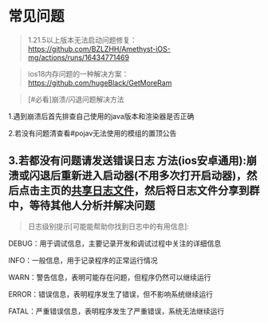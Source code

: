 # 常见问题
> 1.21.5以上版本无法启动问题修复：https://github.com/BZLZHH/Amethyst-iOS-mg/actions/runs/16434771469

> ios18内存问题的一种解决方案：https://github.com/hugeBlack/GetMoreRam

> [#必看]崩溃/闪退问题解决方法

1.遇到崩溃后首先排查自己使用的java版本和渲染器是否正确

2.若没有问题清查看#pojav无法使用的模组的置顶公告

3.若都没有问题请发送错误日志
方法(ios安卓通用):崩溃或闪退后重新进入启动器(不用多次打开启动器)，然后点击主页的[共享日志文件](本地化可能有差异，总之就是这个意思的就是了)，然后将日志文件分享到群中，等待其他人分析并解决问题
------
> 日志级别提示[可能能帮助你找到日志中的有用信息]:

DEBUG：用于调试信息，主要记录开发和调试过程中关注的详细信息

INFO：一般信息，用于记录程序的正常运行情况

WARN：警告信息，表明可能存在问题，但程序仍然可以继续运行

ERROR：错误信息，表明程序发生了错误，但不影响系统继续运行

FATAL：严重错误信息，表明程序发生了严重错误，系统无法继续运行